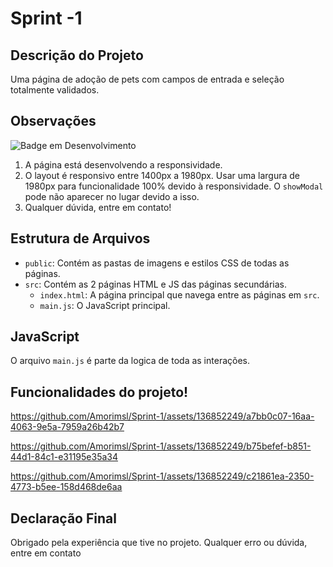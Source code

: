 # Sprint -1

## Descrição do Projeto

Uma página de adoção de pets com campos de entrada e seleção totalmente validados.

## Observações

![Badge em Desenvolvimento](http://img.shields.io/static/v1?label=STATUS&message=EM%20DESENVOLVIMENTO&color=GREEN&style=for-the-badge)

1. A página está desenvolvendo a responsividade.
2. O layout é responsivo entre 1400px a 1980px. Usar uma largura de 1980px para funcionalidade 100% devido à responsividade. O `showModal` pode não aparecer no lugar devido a isso.
3. Qualquer dúvida, entre em contato!

## Estrutura de Arquivos

- `public`: Contém as pastas de imagens e estilos CSS de todas as páginas.
- `src`: Contém as 2 páginas HTML e JS das páginas secundárias.
  - `index.html`: A página principal que navega entre as páginas em `src`.
  - `main.js`: O JavaScript principal.

## JavaScript

O arquivo `main.js` é parte da logica de toda as interações.

## Funcionalidades do projeto!

https://github.com/Amorimsl/Sprint-1/assets/136852249/a7bb0c07-16aa-4063-9e5a-7959a26b42b7

https://github.com/Amorimsl/Sprint-1/assets/136852249/b75befef-b851-44d1-84c1-e31195e35a34

https://github.com/Amorimsl/Sprint-1/assets/136852249/c21861ea-2350-4773-b5ee-158d468de6aa

## Declaração Final

Obrigado pela experiência que tive no projeto. Qualquer erro ou dúvida, entre em contato
